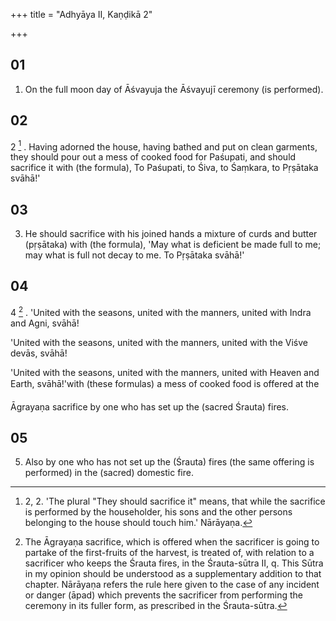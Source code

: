+++
title = "Adhyāya II, Kaṇḍikā 2"

+++
## 01
1. On the full moon day of Āśvayuja the Āśvayujī ceremony (is performed).

## 02
2 [^1] . Having adorned the house, having bathed and put on clean garments, they should pour out a mess of cooked food for Paśupati, and should sacrifice it with (the formula), To Paśupati, to Śiva, to Śaṃkara, to Pṛṣātaka svāhā!'

## 03
3. He should sacrifice with his joined hands a mixture of curds and butter (pṛṣātaka) with (the formula), 'May what is deficient be made full to me; may what is full not decay to me. To Pṛṣātaka svāhā!'

## 04
4 [^2] . 'United with the seasons, united with the manners, united with Indra and Agni, svāhā!

'United with the seasons, united with the manners, united with the Viśve devās, svāhā!

'United with the seasons, united with the manners, united with Heaven and Earth, svāhā!'with (these formulas) a mess of cooked food is offered at the

Āgrayaṇa sacrifice by one who has set up the (sacred Śrauta) fires.

## 05
5. Also by one who has not set up the (Śrauta) fires (the same offering is performed) in the (sacred) domestic fire.



[^1]:  2, 2. 'The plural "They should sacrifice it" means, that while the sacrifice is performed by the householder, his sons and the other persons belonging to the house should touch him.' Nārāyaṇa.

[^2]:  The Āgrayaṇa sacrifice, which is offered when the sacrificer is going to partake of the first-fruits of the harvest, is treated of, with relation to a sacrificer who keeps the Śrauta fires, in the Śrauta-sūtra II, q. This Sūtra in my opinion should be understood as a supplementary addition to that chapter. Nārāyaṇa refers the rule here given to the case of any incident or danger (āpad) which prevents the sacrificer from performing the ceremony in its fuller form, as prescribed in the Śrauta-sūtra.